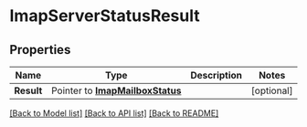 # ImapServerStatusResult

## Properties

Name | Type | Description | Notes
------------ | ------------- | ------------- | -------------
**Result** | Pointer to [**ImapMailboxStatus**](ImapMailboxStatus) |  | [optional] 

[[Back to Model list]](../README#documentation-for-models) [[Back to API list]](../README#documentation-for-api-endpoints) [[Back to README]](../README)


